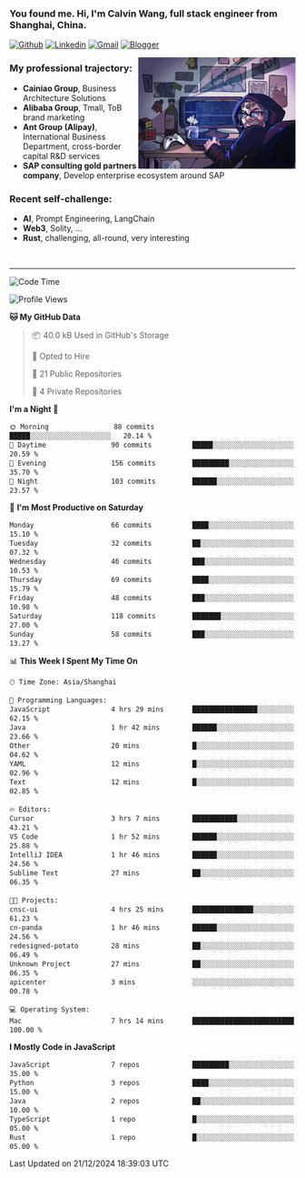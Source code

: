 <!-- Greeting -->
### You found me. Hi, I'm Calvin Wang, full stack engineer from Shanghai, China.

[![Github](https://img.shields.io/badge/-Github-000?style=flat&logo=Github&logoColor=white)](https://github.com/wangjunneil)
[![Linkedin](https://img.shields.io/badge/-LinkedIn-blue?style=flat&logo=Linkedin&logoColor=white)](https://www.linkedin.com/in/wangjunneil/)
[![Gmail](https://img.shields.io/badge/-Gmail-c14438?style=flat&logo=Gmail&logoColor=white)](mailto:wangjunneil@gmail.com)
[![Blogger](https://img.shields.io/badge/-Blogger-gray?style=flat&logo=Blogger&logoColor=white)](https://www.wangjun.dev)

<!--Introduction -->

<img align="right" alt="img" src="https://raw.githubusercontent.com/wangjunneil/wangjunneil/main/imgs/cover_image.png" width="55%" height="auto" />

### My professional trajectory: 
- **Cainiao Group**, Business Architecture Solutions
- **Alibaba Group**, Tmall, ToB brand marketing
- **Ant Group (Alipay)**, International Business Department, cross-border capital R&D services
- **SAP consulting gold partners company**, Develop enterprise ecosystem around SAP
### Recent self-challenge:
- **AI**, Prompt Engineering, LangChain
- **Web3**, Solity, ...
- **Rust**, challenging, all-round, very interesting

<br/>

---
<!-- Your badges -->

<!--START_SECTION:waka-->
![Code Time](http://img.shields.io/badge/Code%20Time-308%20hrs%2038%20mins-blue)

![Profile Views](http://img.shields.io/badge/Profile%20Views-0-blue)

**🐱 My GitHub Data** 

> 📦 40.0 kB Used in GitHub's Storage 
 > 
> 💼 Opted to Hire
 > 
> 📜 21 Public Repositories 
 > 
> 🔑 4 Private Repositories 
 > 
**I'm a Night 🦉** 

```text
🌞 Morning                88 commits          █████░░░░░░░░░░░░░░░░░░░░   20.14 % 
🌆 Daytime                90 commits          █████░░░░░░░░░░░░░░░░░░░░   20.59 % 
🌃 Evening                156 commits         █████████░░░░░░░░░░░░░░░░   35.70 % 
🌙 Night                  103 commits         ██████░░░░░░░░░░░░░░░░░░░   23.57 % 
```
📅 **I'm Most Productive on Saturday** 

```text
Monday                   66 commits          ████░░░░░░░░░░░░░░░░░░░░░   15.10 % 
Tuesday                  32 commits          ██░░░░░░░░░░░░░░░░░░░░░░░   07.32 % 
Wednesday                46 commits          ███░░░░░░░░░░░░░░░░░░░░░░   10.53 % 
Thursday                 69 commits          ████░░░░░░░░░░░░░░░░░░░░░   15.79 % 
Friday                   48 commits          ███░░░░░░░░░░░░░░░░░░░░░░   10.98 % 
Saturday                 118 commits         ███████░░░░░░░░░░░░░░░░░░   27.00 % 
Sunday                   58 commits          ███░░░░░░░░░░░░░░░░░░░░░░   13.27 % 
```


📊 **This Week I Spent My Time On** 

```text
🕑︎ Time Zone: Asia/Shanghai

💬 Programming Languages: 
JavaScript               4 hrs 29 mins       ████████████████░░░░░░░░░   62.15 % 
Java                     1 hr 42 mins        ██████░░░░░░░░░░░░░░░░░░░   23.66 % 
Other                    20 mins             █░░░░░░░░░░░░░░░░░░░░░░░░   04.62 % 
YAML                     12 mins             █░░░░░░░░░░░░░░░░░░░░░░░░   02.96 % 
Text                     12 mins             █░░░░░░░░░░░░░░░░░░░░░░░░   02.85 % 

🔥 Editors: 
Cursor                   3 hrs 7 mins        ███████████░░░░░░░░░░░░░░   43.21 % 
VS Code                  1 hr 52 mins        ██████░░░░░░░░░░░░░░░░░░░   25.88 % 
IntelliJ IDEA            1 hr 46 mins        ██████░░░░░░░░░░░░░░░░░░░   24.56 % 
Sublime Text             27 mins             ██░░░░░░░░░░░░░░░░░░░░░░░   06.35 % 

🐱‍💻 Projects: 
cnsc-ui                  4 hrs 25 mins       ███████████████░░░░░░░░░░   61.23 % 
cn-panda                 1 hr 46 mins        ██████░░░░░░░░░░░░░░░░░░░   24.56 % 
redesigned-potato        28 mins             ██░░░░░░░░░░░░░░░░░░░░░░░   06.49 % 
Unknown Project          27 mins             ██░░░░░░░░░░░░░░░░░░░░░░░   06.35 % 
apicenter                3 mins              ░░░░░░░░░░░░░░░░░░░░░░░░░   00.78 % 

💻 Operating System: 
Mac                      7 hrs 14 mins       █████████████████████████   100.00 % 
```

**I Mostly Code in JavaScript** 

```text
JavaScript               7 repos             █████████░░░░░░░░░░░░░░░░   35.00 % 
Python                   3 repos             ████░░░░░░░░░░░░░░░░░░░░░   15.00 % 
Java                     2 repos             ██░░░░░░░░░░░░░░░░░░░░░░░   10.00 % 
TypeScript               1 repo              █░░░░░░░░░░░░░░░░░░░░░░░░   05.00 % 
Rust                     1 repo              █░░░░░░░░░░░░░░░░░░░░░░░░   05.00 % 
```




 Last Updated on 21/12/2024 18:39:03 UTC
<!--END_SECTION:waka-->
